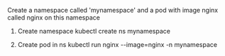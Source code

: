 Create a namespace called 'mynamespace' and a pod with image nginx called nginx on this namespace

1. Create namespace
kubectl create ns mynamespace

2. Create pod in ns
kubectl run nginx --image=nginx -n mynamespace
